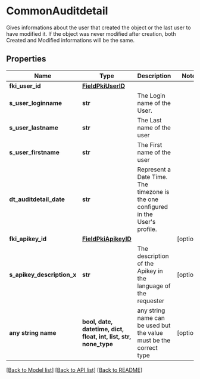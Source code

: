 # CommonAuditdetail

Gives informations about the user that created the object or the last user to have modified it.  If the object was never modified after creation, both Created and Modified informations will be the same. 

## Properties
Name | Type | Description | Notes
------------ | ------------- | ------------- | -------------
**fki_user_id** | [**FieldPkiUserID**](FieldPkiUserID.md) |  | 
**s_user_loginname** | **str** | The Login name of the User. | 
**s_user_lastname** | **str** | The Last name of the user | 
**s_user_firstname** | **str** | The First name of the user | 
**dt_auditdetail_date** | **str** | Represent a Date Time. The timezone is the one configured in the User&#39;s profile. | 
**fki_apikey_id** | [**FieldPkiApikeyID**](FieldPkiApikeyID.md) |  | [optional] 
**s_apikey_description_x** | **str** | The description of the Apikey in the language of the requester | [optional] 
**any string name** | **bool, date, datetime, dict, float, int, list, str, none_type** | any string name can be used but the value must be the correct type | [optional]

[[Back to Model list]](../README.md#documentation-for-models) [[Back to API list]](../README.md#documentation-for-api-endpoints) [[Back to README]](../README.md)


